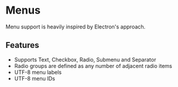 # Menus

Menu support is heavily inspired by Electron's approach.

## Features

  * Supports Text, Checkbox, Radio, Submenu and Separator
  * Radio groups are defined as any number of adjacent radio items
  * UTF-8 menu labels
  * UTF-8 menu IDs